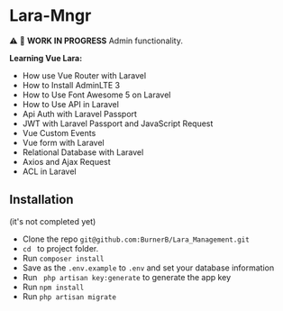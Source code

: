 # Lara-Mngr
:warning: :construction: __WORK IN PROGRESS__
Admin functionality. 
 
<b> Learning Vue Lara: </b>

* How use Vue Router with Laravel
* How to Install AdminLTE 3
* How to Use Font Awesome 5 on Laravel
* How to Use API in Laravel
* Api Auth with Laravel Passport
* JWT with Laravel Passport and JavaScript Request
* Vue Custom Events
* Vue form with Laravel
* Relational Database with Laravel
* Axios and Ajax Request
* ACL in Laravel

## Installation
(it's not completed yet) 

* Clone the repo `git@github.com:BurnerB/Lara_Management.git`
* `cd ` to project folder. 
* Run ` composer install `
* Save as the `.env.example` to `.env` and set your database information 
* Run ` php artisan key:generate` to generate the app key
* Run ` npm install ` 
* Run ` php artisan migrate ` 





